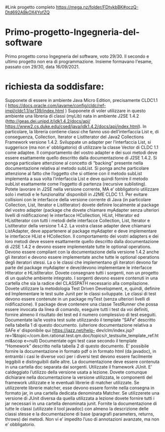 #Link progetto completo
https://mega.nz/folder/FDtykbBK#oczQ-Dtd692ABkOX4YofZQ
# Primo-progetto-Ingegneria-del-software
Primo progetto corso Ingegneria del software, voto 29/30. Il secondo e ultimo progetto non era di programmazione. Insieme formavano l'esame, passato con 29/30, data 16/09/2021. 
# richiesta da soddisfare:
Supponete di essere in ambiente Java Micro Edition, precisamente CLDC1.1
( https://docs.oracle.com/javame/config/cldc/ref-impl/cldc1.1/jsr139/index.html )
Supponete di voler utilizzare in questo ambiente una libreria di classi (myLib) nata in ambiente J2SE 1.4.2
(http://geas.dei.unipd.it/jdk1.4.2/docs/api/ 
https://www2.cs.duke.edu/csed/java/jdk1.4.2/docs/api/index.html).
In particolare, la libreria contiene classi che fanno uso dell’interfaccia List e, di conseguenza, Collection, 
Iterator e ListIterator del Java2 Collections Framework versione 1.4.2.
Sviluppate un adapter per l’interfaccia List, si suggerisce (ma non e’ obbligatorio) di utilizzare la classe
Vector di CLDC 1.1 come adaptee. 
Il comportamento del vostro adapter e dei suoi metodi deve essere esattamente quello descritto dalla 
documentazione di J2SE 1.4.2. Si ponga particolare attenzione al concetto di “backing” presente nella 
documentazione relativa al metodo subList. Si ponga anche particolare attenzione al fatto che l’oggetto che 
si ottiene con il metodo subList implementa a sua volta l’interfaccia List e deve quindi fornire il metodo 
subList esattamente come l’oggetto di partenza (recursive sublisting).
Potete lavorare in J2SE nella versione corrente, MA e’ obbligatorio utilizzare solo i metodi e le funzionalita’ 
disponibili in J2ME CLDC 1.1.
Per evitare collisioni con le interfacce della versione corrente di Java (in particolare Collection, List, Iterator 
e ListIterator) dovete definire localmente al package del vostro adapter (package che dovete chiamare 
myAdapter senza ulteriori livelli di nidificazione) le interfacce HCollection, HList, HIterator ed HListIterator 
con tutti i metodi delle interfacce Collection, List, Iterator e ListIterator della versione 1.4.2.
La vostra classe adapter deve chiamarsi ListAdapter, deve appartenere al package myAdapter e deve
implementare le interfacce HList e HCollection.
Il comportamento dei vostri adapters e dei loro metodi deve essere esattamente quello descritto dalla 
documentazione di J2SE 1.4.2 e devono essere implementate tutte le optional operations.
Devono essere compliant con la documentazione della versione 1.4.2 anche gli iteratori e devono essere 
implementate anche tutte le optional operations degli iteratori stessi. La o le classi che implementano gli 
iteratori devono far parte del package myAdapter e deve/devono implementare le interfacce HIterator e 
HListIterator.
Dovete consegnare tutti i sorgenti, non un progetto di un qualche ambiente integrato. I sorgenti devono 
essere contenuti in una cartella che sia la radice del CLASSPATH necessario alla compilazione.
Dovete utilizzare la metodologia Test Driven Development, e, quindi, definire ed Implementare le test suite 
Junit per le classi sviluppate. Le classi di test devono essere contenute in un package myTest (senza ulteriori 
livelli di nidificazione). Il package deve contenere una classe TestRunner che possa essere invocata da linea 
di comando, eseguire tutti i test da voi definiti, fornire almeno il risultato dei test ed il numero complessivo 
di test eseguiti.
Documentate la/le vostra test suite utilizzando il template “SAFe” descritto nella tabella 1 di questo 
documento. (ulteriore documentazione relativa a SAFe e’ disponibile qui https://jazz.net/help-
dev/clm/index.jsp?re=1&topic=/com.ibm.rational.test.qm.doc/topics/r_testsuite_template_ref.html&scop
e=null)
Documentate ogni test case secondo il template “Homework” descritto nella tabella 2 di questo 
documento.
E’ possibile fornire la documentazione in formato pdf o in formato html (da javadoc), in entrambi i casi le 
diverse voci per i diversi test devono essere facilmente leggibili e distinguibili dalle altre.
La documentazione deve essere contenuta in una cartella doc separata dai sorgenti.
Utilizzate il framework JUnit. E’ caldeggiato l’utilizzo della versione usata a lezione. Dovete comunque 
dichiarare nella documentazione la versione utilizzata, le componenti del framework utilizzate e le 
eventuali librerie di matcher utilizzate. Se utilizzerete librerie matcher, esse devono essere fornite nella 
consegna in formato jar, in una cartella dedicata denominata Matcher. Se utilizzerete una versione di JUnit 
diversa da quella utilizzata a lezione dovete fornire tutti i jar necessari in una cartella denominata junit.
Fornite la documentazione di tutte le classi (utilizzate il tool javadoc) con almeno la descrizione delle classi 
stesse e la documentazione di base (paragrafi parameters, returns, throws) dei metodi. Non vi e’ impedito 
l’uso di annotazioni avanzate, ma non e’ obbligatorio.
